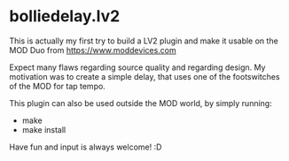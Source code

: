# bolliedelay.lv2

This is actually my first try to build a LV2 plugin and make it usable on the MOD Duo from https://www.moddevices.com

Expect many flaws regarding source quality and regarding design. My motivation was to create a simple delay, that uses one of the footswitches of the MOD for tap tempo.

This plugin can also be used outside the MOD world, by simply running:
- make
- make install

Have fun and input is always welcome! :D
